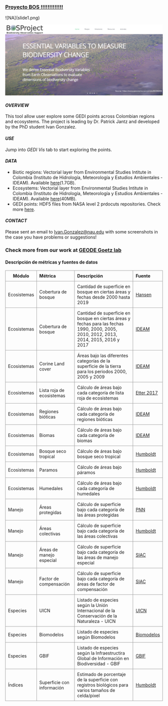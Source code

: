 <h3><b><a href="http://bosproject.org/es/" target="_blank">  Proyecto BOS !!!!!!!!!!!!!</a></b></h2>
![NA](slide1.png)



![NA](intro.png)



#### *OVERVIEW*


This tool allow user explore some GEDI points across Colombian regions and ecosystems. The project is leading by Dr. Patrick Jantz and developed by the PhD student Ivan Gonzalez.


#### *USE*


Jump into *GEDI Vis* tab to start exploring the points. 



#### *DATA*

* Biotic regions: Vectorial layer from Environmental Studies Intitute in Colombia (Instituto de Hidrología, Meteorología y Estudios Ambientales - IDEAM). Available [here](http://www.siac.gov.co/catalogo-de-mapas)(1.7GB).
* Ecosystems: Vectorial layer from Environmental Studies Intitute in Colombia (Instituto de Hidrología, Meteorología y Estudios Ambientales - IDEAM). Available [here](http://www.siac.gov.co/catalogo-de-mapas)(40MB).
* GEDI points: HDF5 files from NASA level 2 prdocuts repositories. Check more [here](https://lpdaac.usgs.gov/products/gedi02_av001/).


#### *CONTACT*

Please sent an email to Ivan.Gonzalez@nau.edu with some screenshots in the case you have problems or suggestions!

### Check more from our work at **[GEODE Goetz lab](https://goetzlab.rc.nau.edu/)**


#### **Descripción de métricas y fuentes de datos**

<style>
.basic-styling td,
.basic-styling th {
  border: 1px solid #999;
  padding: 0.5rem;
}
</style>

<div class="ox-hugo-table basic-styling">
<div></div>
<div class="table-caption">
  <span class="table-number"></span>
</div>


|    Módulo  |  Métrica      |      Descripción             |       Fuente     |
|     -----     | :--------------------- | :-------------------------- |  :-------------- |
| Ecosistemas |  Cobertura de bosque       | Cantidad de superficie en bosque en ciertas áreas y fechas desde 2000 hasta 2019 | <a href="https://science.sciencemag.org/content/342/6160/850" target="_blank">Hansen</a>|
| Ecosistemas |  Cobertura de bosque       | Cantidad de superficie en bosque en ciertas áreas y fechas para las fechas 1990, 2000, 2005, 2010, 2012, 2013, 2014, 2015, 2016 y 2017 | <a href="http://www.ideam.gov.co/galeria-de-mapas/-/document_library_display/4VnjNLZDi78B/view/512553" target="_blank">IDEAM</a>|
| Ecosistemas |  Corine Land cover  | Áreas bajo las diferentes categorías de la superficie de la tierra para los periodos 2000, 2005 y 2009 |  <a href="http://www.ideam.gov.co/web/ecosistemas/metodologia-corine-land-cover" target="_blank">IDEAM</a> |
| Ecosistemas |  Lista roja de ecosistemas | Cálculo de áreas bajo cada categoría de lista roja de ecosistemas|<a href="http://reporte.humboldt.org.co/biodiversidad/2017/cap2/204/#seccion1" target="_blank">Etter 2017</a>|
| Ecosistemas |  Regiones bióticas     | Cálculo de áreas bajo cada categoría de regiones bióticas|<a href="http://www.siac.gov.co/catalogo-de-mapas" target="_blank">IDEAM</a>|
| Ecosistemas |  Biomas             | Cálculo de áreas bajo cada categoría de biomas |<a href="http://www.siac.gov.co/catalogo-de-mapas" target="_blank">IDEAM</a>|
| Ecosistemas |  Bosque seco tropical | Cálculo de áreas bajo bosque seco tropical |<a href="http://www.humboldt.org.co/es/" target="_blank">Humboldt</a>|
| Ecosistemas |  Paramos           | Cálculo de áreas bajo páramos |<a href="http://www.humboldt.org.co/es/" target="_blank">Humboldt</a>|
| Ecosistemas |  Humedales          | Cálculo de áreas bajo cada categoría de humedales |<a href="http://repository.humboldt.org.co/handle/20.500.11761/9280" target="_blank">Humboldt</a>|
| Manejo  |  Áreas protegidas | Cálculo de superficie bajo cada categoría de las áreas protegidas  |<a href="https://www.parquesnacionales.gov.co/portal/es/servicio-al-ciudadano/datos-abiertos/" target="_blank">PNN</a>|
| Manejo  |  Áreas colectivas   | Cálculo de superficie bajo cada categoría de las áreas colectivas  |<a href="http://www.humboldt.org.co/es/" target="_blank">Humboldt</a>|
| Manejo  | Áreas de manejo especial | Cálculo de superficie bajo cada categoría de las áreas de manejo especial |<a href="http://www.siac.gov.co/catalogo-de-mapas" target="_blank">SIAC</a>|
| Manejo  | Factor de compensación | Cálculo de superficie bajo cada categoría de áreas de factor de compensación |<a href="http://www.siac.gov.co/catalogo-de-mapas" target="_blank">SIAC</a>|
| Especies    | UICN               | Listado de especies según la Unión Internacional de la Conservación de la Naturaleza - UICN |<a href="https://www.iucnredlist.org/" target="_blank">UICN</a>|
| Especies    | Biomodelos         | Listado de especies según Biomodelos  |<a href="http://biomodelos.humboldt.org.co/" target="_blank">Biomodelos</a>|
| Especies    | GBIF               | Listado de especies según la Infraestructira Global de Información en Biodiversidad - GBIF |<a href="https://www.gbif.org/es/" target="_blank">GBIF</a>|
| Índices    | Superficie con información | Estimado de porcentaje de la superficie con registros biológicos para varios tamaños de celda/pixel|<a href="http://www.humboldt.org.co/es/" target="_blank">Humboldt</a>|

</div>